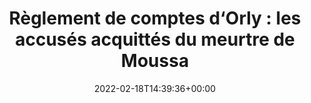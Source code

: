 ---
title: "Règlement de comptes d‘Orly : les accusés acquittés du meurtre de Moussa"
date: 2022-02-18T14:39:36+00:00
concerned:
  - sophie-rey-gascon
press:
  title: Le Parisien
  url: https://www.leparisien.fr/faits-divers/reglement-de-comptes-dorly-les-accuses-acquittes-du-meurtre-de-moussa-18-02-2022-ML6KDVPRYNHB7GRZYO5H7D65XQ.php
---